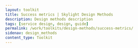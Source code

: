 ```yaml
---
layout: toolkit
title: Success metrics | Skylight Design Methods
description: Design methods description
tags: [service design, design, guide]
permalink: /work/toolkits/design-methods/success-metrics/
sidenav: design_methods
content_type: Toolkit
---
```


